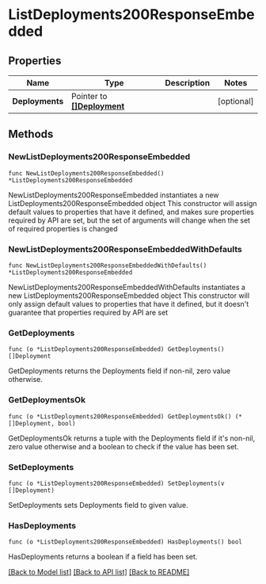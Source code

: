 # ListDeployments200ResponseEmbedded

## Properties

Name | Type | Description | Notes
------------ | ------------- | ------------- | -------------
**Deployments** | Pointer to [**[]Deployment**](Deployment.md) |  | [optional] 

## Methods

### NewListDeployments200ResponseEmbedded

`func NewListDeployments200ResponseEmbedded() *ListDeployments200ResponseEmbedded`

NewListDeployments200ResponseEmbedded instantiates a new ListDeployments200ResponseEmbedded object
This constructor will assign default values to properties that have it defined,
and makes sure properties required by API are set, but the set of arguments
will change when the set of required properties is changed

### NewListDeployments200ResponseEmbeddedWithDefaults

`func NewListDeployments200ResponseEmbeddedWithDefaults() *ListDeployments200ResponseEmbedded`

NewListDeployments200ResponseEmbeddedWithDefaults instantiates a new ListDeployments200ResponseEmbedded object
This constructor will only assign default values to properties that have it defined,
but it doesn't guarantee that properties required by API are set

### GetDeployments

`func (o *ListDeployments200ResponseEmbedded) GetDeployments() []Deployment`

GetDeployments returns the Deployments field if non-nil, zero value otherwise.

### GetDeploymentsOk

`func (o *ListDeployments200ResponseEmbedded) GetDeploymentsOk() (*[]Deployment, bool)`

GetDeploymentsOk returns a tuple with the Deployments field if it's non-nil, zero value otherwise
and a boolean to check if the value has been set.

### SetDeployments

`func (o *ListDeployments200ResponseEmbedded) SetDeployments(v []Deployment)`

SetDeployments sets Deployments field to given value.

### HasDeployments

`func (o *ListDeployments200ResponseEmbedded) HasDeployments() bool`

HasDeployments returns a boolean if a field has been set.


[[Back to Model list]](../README.md#documentation-for-models) [[Back to API list]](../README.md#documentation-for-api-endpoints) [[Back to README]](../README.md)


